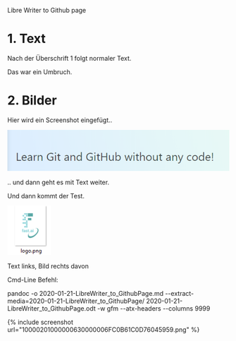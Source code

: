 Libre Writer to Github page

# 1\. Text

Nach der Überschrift 1 folgt normaler Text. 

Das war ein Umbruch.

# 2\. Bilder

Hier wird ein Screenshot eingefügt..

![](/images/100002010000024B0000006D0CB7F2B069FC12F6.png)

.. und dann geht es mit Text weiter.

Und dann kommt der Test.

![](/images/10000201000000630000006FC0B61C0D76045959.png)

Text links, Bild rechts davon

Cmd-Line Befehl:

pandoc -o 2020-01-21-LibreWriter\_to\_GithubPage.md --extract-media=2020-01-21-LibreWriter\_to\_GithubPage/ 2020-01-21-LibreWriter\_to\_GithubPage.odt -w gfm --atx-headers --columns 9999


{% include screenshot url="10000201000000630000006FC0B61C0D76045959.png" %}
